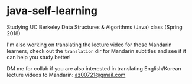 # java-self-learning

Studying UC Berkeley Data Structures & Algorithms (Java) class (Spring 2018)

I'm also working on translating the lecture video for those Mandarin learners, check out the ```translation``` dir for Mandarin subtitles and see if it can help you study better!

DM me for collab if you are also interested in translating English/Korean lecture videos to Mandarin: az00721@gmail.com
